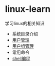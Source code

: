 # linux-learn
学习linux的相关知识

* 系统目录介绍
* [用户管理](https://github.com/Gavinwgq/linux-learn/blob/master/user.md)
* [用户组管理](https://github.com/Gavinwgq/linux-learn/blob/master/userGroup.md)
* 常用命令
* [shell编程](https://github.com/Gavinwgq/linux-learn/tree/master/shell%E7%BC%96%E7%A8%8B)
